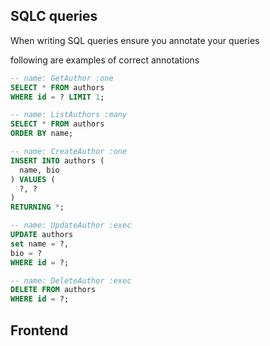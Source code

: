 

## SQLC queries

When writing SQL queries ensure you annotate your queries

following are examples of correct annotations

```sql
-- name: GetAuthor :one
SELECT * FROM authors
WHERE id = ? LIMIT 1;

-- name: ListAuthors :many
SELECT * FROM authors
ORDER BY name;

-- name: CreateAuthor :one
INSERT INTO authors (
  name, bio
) VALUES (
  ?, ?
)
RETURNING *;

-- name: UpdateAuthor :exec
UPDATE authors
set name = ?,
bio = ?
WHERE id = ?;

-- name: DeleteAuthor :exec
DELETE FROM authors
WHERE id = ?;
```

## Frontend

